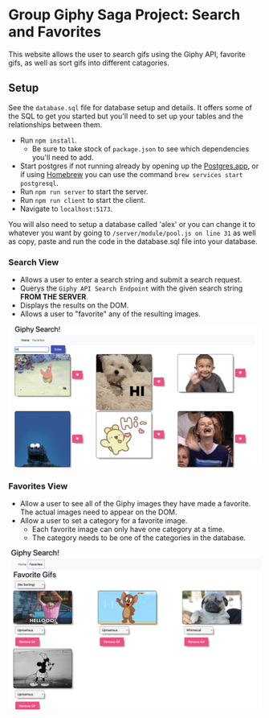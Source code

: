 # Group Giphy Saga Project: Search and Favorites

This website allows the user to search gifs using the Giphy API, favorite gifs, as well as sort gifs into different catagories.

## Setup

See the `database.sql` file for database setup and details. It offers some of the SQL to get you started but you'll need to set up your tables and the relationships between them.

- Run `npm install`.
    - Be sure to take stock of `package.json` to see which dependencies you'll need to add.
- Start postgres if not running already by opening up the [Postgres.app](https://postgresapp.com), or if using [Homebrew](https://brew.sh) you can use the command `brew services start postgresql`.
- Run `npm run server` to start the server.
- Run `npm run client` to start the client.
- Navigate to `localhost:5173`.

You will also need to setup a database called 'alex' or you can change it to whatever you want by going to `/server/module/pool.js on line 31` as well as copy, paste and run the code in the database.sql file into your database.

### Search View

- Allows a user to enter a search string and submit a search request.
- Querys the `Giphy API Search Endpoint` with the given search string **FROM THE SERVER**.
- Displays the results on the DOM.
- Allows a user to "favorite" any of the resulting images.

![screenshot of the search view](./public/wireframes/search.png)

### Favorites View

- Allow a user to see all of the Giphy images they have made a favorite. The actual images need to appear on the DOM.
- Allow a user to set a category for a favorite image.
    - Each favorite image can only have one category at a time.
    - The category needs to be one of the categories in the database.

![screenshot of the favorites view](./public/wireframes/fav.png)
